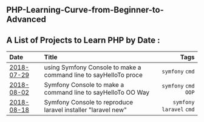 PHP-Learning-Curve-from-Beginner-to-Advanced
--------------------------------------------


A List of Projects to Learn PHP by Date :
-----------------------------------------


| Date                     | Title                                                           | Tags                         |
|:------------------------ |:--------------------------------------------------------------- | ----------------------------:|
|[2018-07-29](./2018-07-29)|using Symfony Console to make a command line to sayHelloTo proce |`symfony` `cmd`               |
|[2018-08-02](./2018-08-02)|Symfony Console to make a command line to sayHelloTo OO  Way     |`symfony` `cmd`  `OOP`        |
|[2018-08-18](./2018-08-18)|Symfony Console to reproduce laravel installer 	"laravel new"    |`symfony` `laravel`  `cmd`    |







